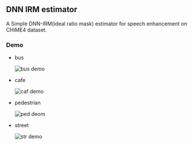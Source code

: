 ## DNN IRM estimator

A Simple DNN-IRM(ideal ratio mask) estimator for speech enhancement on CHiME4 dataset. 

### Demo

* bus

  ![bus demo](https://github.com/funcwj/nn-irm/raw/master/img/bus_demo.png)

* cafe

  ![caf demo](https://github.com/funcwj/nn-irm/raw/master/img/caf_demo.png)

* pedestrian

  ![ped deom](https://github.com/funcwj/nn-irm/raw/master/img/ped_demo.png)

* street

  ![str demo](https://github.com/funcwj/nn-irm/raw/master/img/str_demo.png)

